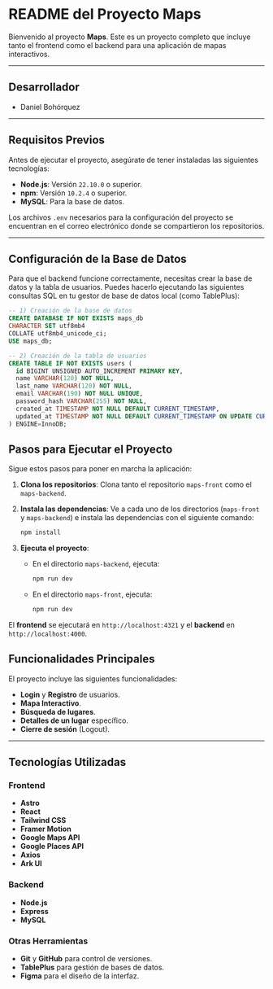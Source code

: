 # README del Proyecto Maps

Bienvenido al proyecto **Maps**. Este es un proyecto completo que incluye tanto el frontend como el backend para una aplicación de mapas interactivos.

---

## Desarrollador

- Daniel Bohórquez

---

## Requisitos Previos

Antes de ejecutar el proyecto, asegúrate de tener instaladas las siguientes tecnologías:

-   **Node.js**: Versión `22.10.0` o superior.
-   **npm**: Versión `10.2.4` o superior.
-   **MySQL**: Para la base de datos.

Los archivos `.env` necesarios para la configuración del proyecto se encuentran en el correo electrónico donde se compartieron los repositorios.

---

## Configuración de la Base de Datos

Para que el backend funcione correctamente, necesitas crear la base de datos y la tabla de usuarios. Puedes hacerlo ejecutando las siguientes consultas SQL en tu gestor de base de datos local (como TablePlus):

```sql
-- 1) Creación de la base de datos
CREATE DATABASE IF NOT EXISTS maps_db
CHARACTER SET utf8mb4
COLLATE utf8mb4_unicode_ci;
USE maps_db;

-- 2) Creación de la tabla de usuarios
CREATE TABLE IF NOT EXISTS users (
  id BIGINT UNSIGNED AUTO_INCREMENT PRIMARY KEY,
  name VARCHAR(120) NOT NULL,
  last_name VARCHAR(120) NOT NULL,
  email VARCHAR(190) NOT NULL UNIQUE,
  password_hash VARCHAR(255) NOT NULL,
  created_at TIMESTAMP NOT NULL DEFAULT CURRENT_TIMESTAMP,
  updated_at TIMESTAMP NOT NULL DEFAULT CURRENT_TIMESTAMP ON UPDATE CURRENT_TIMESTAMP
) ENGINE=InnoDB;
```

## Pasos para Ejecutar el Proyecto

Sigue estos pasos para poner en marcha la aplicación:

1.  **Clona los repositorios**:
    Clona tanto el repositorio `maps-front` como el `maps-backend`.
    
2.  **Instala las dependencias**:
    Ve a cada uno de los directorios (`maps-front` y `maps-backend`) e instala las dependencias con el siguiente comando:
    ```bash
    npm install
    ```
    
3.  **Ejecuta el proyecto**:
    -   En el directorio `maps-backend`, ejecuta:
        ```bash
        npm run dev
        ```
    -   En el directorio `maps-front`, ejecuta:
        ```bash
        npm run dev
        ```

El **frontend** se ejecutará en `http://localhost:4321` y el **backend** en `http://localhost:4000`.

## Funcionalidades Principales

El proyecto incluye las siguientes funcionalidades:

-   **Login** y **Registro** de usuarios.
-   **Mapa Interactivo**.
-   **Búsqueda de lugares**.
-   **Detalles de un lugar** específico.
-   **Cierre de sesión** (Logout).

---

## Tecnologías Utilizadas

### Frontend

-   **Astro**
-   **React**
-   **Tailwind CSS**
-   **Framer Motion**
-   **Google Maps API**
-   **Google Places API**
-   **Axios**
-   **Ark UI**

### Backend

-   **Node.js**
-   **Express**
-   **MySQL**

### Otras Herramientas

-   **Git** y **GitHub** para control de versiones.
-   **TablePlus** para gestión de bases de datos.
-   **Figma** para el diseño de la interfaz.